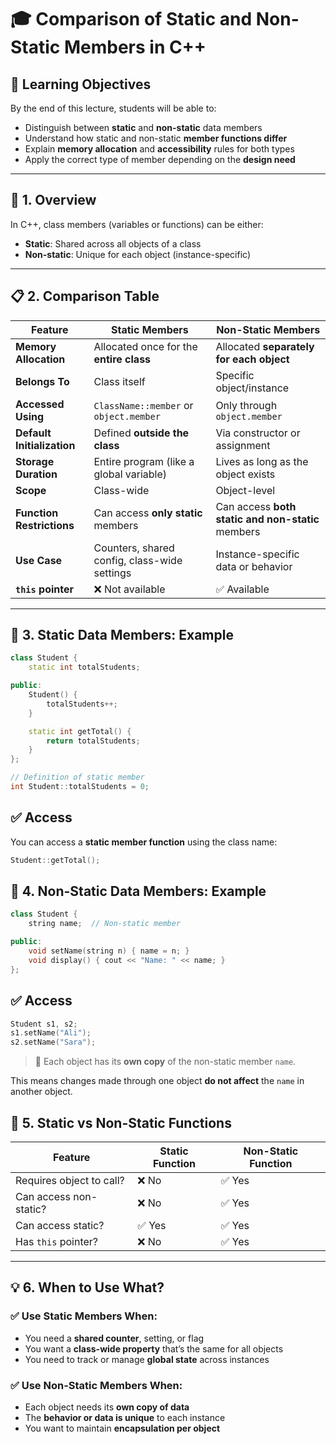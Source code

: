 # 🎓 Comparison of Static and Non-Static Members in C++

## 🎯 Learning Objectives

By the end of this lecture, students will be able to:

- Distinguish between **static** and **non-static** data members  
- Understand how static and non-static **member functions differ**  
- Explain **memory allocation** and **accessibility** rules for both types  
- Apply the correct type of member depending on the **design need**

---

## 📌 1. Overview

In C++, class members (variables or functions) can be either:

- **Static**: Shared across all objects of a class  
- **Non-static**: Unique for each object (instance-specific)

---

## 📋 2. Comparison Table

| Feature                | Static Members                                    | Non-Static Members                                 |
|------------------------|---------------------------------------------------|----------------------------------------------------|
| **Memory Allocation**   | Allocated once for the **entire class**           | Allocated **separately for each object**           |
| **Belongs To**          | Class itself                                     | Specific object/instance                           |
| **Accessed Using**      | `ClassName::member` or `object.member`           | Only through `object.member`                       |
| **Default Initialization** | Defined **outside the class**                 | Via constructor or assignment                      |
| **Storage Duration**    | Entire program (like a global variable)          | Lives as long as the object exists                 |
| **Scope**               | Class-wide                                       | Object-level                                       |
| **Function Restrictions** | Can access **only static** members              | Can access **both static and non-static** members  |
| **Use Case**            | Counters, shared config, class-wide settings     | Instance-specific data or behavior                 |
| **`this` pointer**      | ❌ Not available                                  | ✅ Available                                        |

---

## 🔧 3. Static Data Members: Example

```cpp
class Student {
    static int totalStudents;

public:
    Student() {
        totalStudents++;
    }

    static int getTotal() {
        return totalStudents;
    }
};

// Definition of static member
int Student::totalStudents = 0;
```
## ✅ Access

You can access a **static member function** using the class name:

```cpp
Student::getTotal();
```
## 🔧 4. Non-Static Data Members: Example

```cpp
class Student {
    string name;  // Non-static member

public:
    void setName(string n) { name = n; }
    void display() { cout << "Name: " << name; }
};
```
## ✅ Access

```cpp
Student s1, s2;
s1.setName("Ali");
s2.setName("Sara");
```
> 🧠 Each object has its **own copy** of the non-static member `name`.

This means changes made through one object **do not affect** the `name` in another object.

## 🔁 5. Static vs Non-Static Functions

| Feature                  | Static Function             | Non-Static Function           |
|--------------------------|-----------------------------|-------------------------------|
| Requires object to call? | ❌ No                        | ✅ Yes                         |
| Can access non-static?   | ❌ No                        | ✅ Yes                         |
| Can access static?       | ✅ Yes                       | ✅ Yes                         |
| Has `this` pointer?      | ❌ No                        | ✅ Yes                         |

---

## 💡 6. When to Use What?

### ✅ Use **Static Members** When:
- You need a **shared counter**, setting, or flag  
- You want a **class-wide property** that’s the same for all objects  
- You need to track or manage **global state** across instances

### ✅ Use **Non-Static Members** When:
- Each object needs its **own copy of data**  
- The **behavior or data is unique** to each instance  
- You want to maintain **encapsulation per object**
